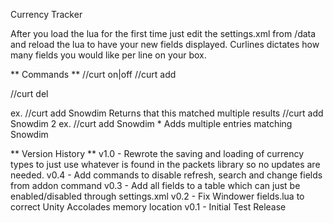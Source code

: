 Currency Tracker

After you load the lua for the first time just edit the settings.xml from /data and reload the lua 
to have your new fields displayed.  Curlines dictates how many fields you would like per line on your box.

 ** Commands **
  //curt on|off
  //curt add <search term>
  //curt del <search term>

 ex.   //curt add Snowdim 
		  Returns that this matched multiple results
		 //curt add Snowdim 2
 ex.   //curt add Snowdim *
		  Adds multiple entries matching Snowdim

 ** Version History **
v1.0 - Rewrote the saving and loading of currency types to just use whatever is found
       in the packets library so no updates are needed.
v0.4 - Add commands to disable refresh, search and change fields from addon command
v0.3 - Add all fields to a table which can just be enabled/disabled through settings.xml
v0.2 - Fix Windower fields.lua to correct Unity Accolades memory location
v0.1 - Initial Test Release